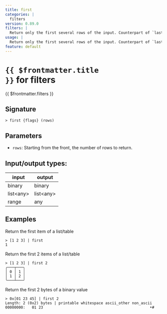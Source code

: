 ```yaml
---
title: first
categories: |
  filters
version: 0.89.0
filters: |
  Return only the first several rows of the input. Counterpart of `last`. Opposite of `skip`.
usage: |
  Return only the first several rows of the input. Counterpart of `last`. Opposite of `skip`.
feature: default
---
```

<!-- This file is automatically generated. Please edit the command in https://github.com/nushell/nushell instead. -->

# <code>{{ $frontmatter.title }}</code> for filters

<div class='command-title'>{{ $frontmatter.filters }}</div>

## Signature

```> first {flags} (rows)```

## Parameters

 -  `rows`: Starting from the front, the number of rows to return.


## Input/output types:

| input     | output    |
| --------- | --------- |
| binary    | binary    |
| list\<any\> | list\<any\> |
| range     | any       |
## Examples

Return the first item of a list/table
```nu
> [1 2 3] | first
1
```

Return the first 2 items of a list/table
```nu
> [1 2 3] | first 2
╭───┬───╮
│ 0 │ 1 │
│ 1 │ 2 │
╰───┴───╯

```

Return the first 2 bytes of a binary value
```nu
> 0x[01 23 45] | first 2
Length: 2 (0x2) bytes | printable whitespace ascii_other non_ascii
00000000:   01 23                                                •#

```
